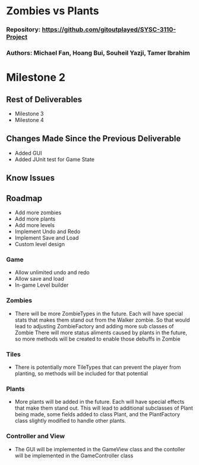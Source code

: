 # Zombies vs Plants

### Repository: https://github.com/gitoutplayed/SYSC-3110-Project

### Authors: Michael Fan, Hoang Bui, Souheil Yazji, Tamer Ibrahim

# Milestone 2

## Rest of Deliverables
* Milestone 3
* Milestone 4

## Changes Made Since the Previous Deliverable
* Added GUI
* Added JUnit test for Game State

## Know Issues

## Roadmap
* Add more zombies
* Add more plants
* Add more levels
* Implement Undo and Redo
* Implement Save and Load
* Custom level design

### Game
* Allow unlimited undo and redo
* Allow save and load 
* In-game Level builder

### Zombies
* There will be more ZombieTypes in the future. Each will have special stats that makes them stand out from the Walker zombie. So that would lead to adjusting ZombieFactory and adding more sub classes of Zombie
There will more status aliments caused by plants in the future, so more methods will be created to enable those debuffs in Zombie

### Tiles
* There is potentially more TileTypes that can prevent the player from planting, so methods will be included for that potential

### Plants
* More plants will be added in the future. Each will have special effects that make them stand out. This will lead to additional subclasses of Plant being made, some fields added to class Plant, and the PlantFactory class slightly modified to handle other plants.

### Controller and View
* The GUI will be implemented in the GameView class and the contoller will be implemented in the GameController class
